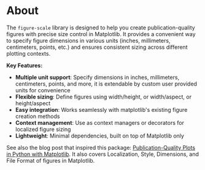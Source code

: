 # About

The `figure-scale` library is designed to help you create publication-quality figures with precise size control in Matplotlib.
It provides a convenient way to specify figure dimensions in various units (inches, millimeters, centimeters, points, etc.) and ensures consistent sizing across different plotting contexts.

**Key Features:**

- **Multiple unit support**: Specify dimensions in inches, millimeters, centimeters, points, and more, it is extendable by custom user provided units for convenience
- **Flexible sizing**: Define figures using width/height, or width/aspect, or height/aspect
- **Easy integration**: Works seamlessly with matplotlib's existing figure creation methods
- **Context management**: Use as context managers or decorators for localized figure sizing
- **Lightweight**: Minimal dependencies, built on top of Matplotlib only

See also the blog post that inspired this package: [Publication-Quality Plots in Python with Matplotlib](https://www.fschuch.com/en/blog/2025/07/05/publication-quality-plots-in-python-with-matplotlib/). It also covers Localization, Style, Dimensions, and File Format of figures in Matplotlib.
